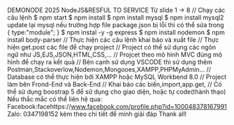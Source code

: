 DEMONODE 2025  NodeJS&RESFUL TO SERVICE 
Từ slide 1 -> 8 
// Chạy các câu lệnh
$ npm start
$ npm install
$ npm install mysql 
$ npm install mysql2 update lại mysql nếu trường hợp file package.json bị lỗi thì có thể sửa trong 
{
type:"module";
}
$ npm instal -y -g express
$ npm install nodemon 
$ npm install body-parser
// Thực hiện các câu lệnh khai báo và xuất file
// Thực hiện get.post các file để chạy project
// Project có thể sử dụng các ngôn ngữ như JS,EJS,JSON,HTML,CSS,...
// Projcet theo mô hình MVC đúng mô hình để chạy ra kết quả
// Bên cạnh sử dụng VSCODE thì sử dụng thêm Postman,Stackoverlow,Nodemon,Mongooes,XAMPP,PHPMyAdmin...
// Database có thể thực hiện bởi XAMPP hoặc MySQL Workbend 8.0
// Project làm bên Frond-End và Back-End 
// Khai báo các biến,import,app.get,
// Có thể sử dụng boostrap 5 để sử dụng cho giao diện, hoặc tự code(thành thạo) 
Nếu thắc mắc có thể liên hệ qua: 
Facebook:facehttps://www.facebook.com/profile.php?id=100048378167991
Zalo: 0347198152 kèm theo chi tiết để mình giải đáp 
Thank all!
